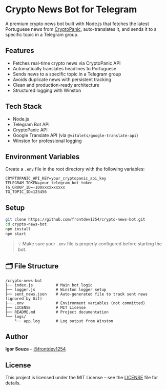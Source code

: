 # Crypto News Bot for Telegram

A premium crypto news bot built with Node.js that fetches the latest Portuguese news from [CryptoPanic](https://cryptopanic.com), auto-translates it, and sends it to a specific topic in a Telegram group.

## Features

- Fetches real-time crypto news via CryptoPanic API
- Automatically translates headlines to Portuguese
- Sends news to a specific topic in a Telegram group
- Avoids duplicate news with persistent tracking
- Clean and production-ready architecture
- Structured logging with Winston

## Tech Stack

- Node.js
- Telegram Bot API
- CryptoPanic API
- Google Translate API (via `@vitalets/google-translate-api`)
- Winston for professional logging

## Environment Variables

Create a `.env` file in the root directory with the following variables:

```env
CRYPTOPANIC_API_KEY=your_cryptopanic_api_key
TELEGRAM_TOKEN=your_telegram_bot_token
TG_GROUP_ID=-100xxxxxxxxxx
TG_TOPIC_ID=123456
```

## Setup

```bash
git clone https://github.com/frontdev1254/crypto-news-bot.git
cd crypto-news-bot
npm install
npm start
```

> 💡 Make sure your `.env` file is properly configured before starting the bot.

## 🗂️ File Structure

```
/crypto-news-bot
├── index.js          # Main bot logic
├── logger.js         # Winston logger setup
├── sent_news.json    # Auto-generated file to track sent news (ignored by Git)
├── .env              # Environment variables (not committed)
├── LICENSE           # MIT License
├── README.md         # Project documentation
└── logs/
    └── app.log       # Log output from Winston
```

## Author

**Igor Souza** – [@frontdev1254](https://github.com/frontdev1254)

## License

This project is licensed under the MIT License – see the [LICENSE](./LICENSE) file for details.
